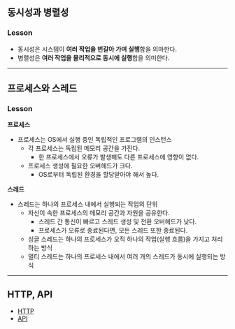 ## 동시성과 병렬성
### Lesson
- 동시성은 시스템이 **여러 작업을 번갈아 가며 실행**함을 의마한다.
- 병렬성은 **여러 작업을 물리적으로 동시에 실행**함을 의미한다.

---

## 프로세스와 스레드
### Lesson
**프로세스**
- 프로세스는 OS에서 실행 중인 독립적인 프로그램의 인스턴스
	- 각 프로세스는 독립된 메모리 공간을 가진다.
		- 한 프로세스에서 오류가 발생해도 다른 프로세스에 영향이 없다.
	- 프로세스 생성에 필요한 오버헤드가 크다.
		- OS로부터 독립된 환경을 할당받아야 해서 높다.

**스레드**
- 스레드는 하나의 프로세스 내에서 실행되는 작업의 단위
	- 자신이 속한 프로세스의 메모리 공간과 자원을 공유한다.
		- 스레드 간 통신이 빠르고 스레드 생성 및 전환 오버헤드가 낮다.
		- 프로세스가 오류로 종료된다면, 모든 스레드 또한 종료된다.
	- 싱글 스레드는 하나의 프로세스가 오직 하나의 작업(실행 흐름)을 가지고 처리하는 방식
	- 멀티 스레드는 하나의 프로세스 내에서 여러 개의 스레드가 동시에 실행되는 방식

---

## HTTP, API
- [HTTP](https://developer.mozilla.org/ko/docs/Web/HTTP)
- [API](https://www.redhat.com/ko/topics/api/what-are-application-programming-interfaces)

